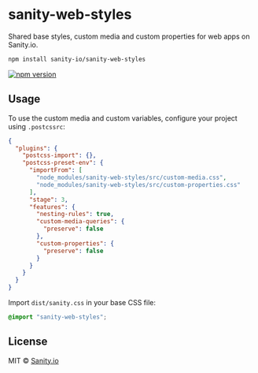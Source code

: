 # sanity-web-styles

Shared base styles, custom media and custom properties for web apps on Sanity.io.

```sh
npm install sanity-io/sanity-web-styles
```

[![npm version](https://img.shields.io/npm/v/sanity-web-styles.svg?style=flat-square)](https://www.npmjs.com/package/sanity-web-styles)

## Usage

To use the custom media and custom variables, configure your project using `.postcssrc`:

```json
{
  "plugins": {
    "postcss-import": {},
    "postcss-preset-env": {
      "importFrom": [
        "node_modules/sanity-web-styles/src/custom-media.css",
        "node_modules/sanity-web-styles/src/custom-properties.css"
      ],
      "stage": 3,
      "features": {
        "nesting-rules": true,
        "custom-media-queries": {
          "preserve": false
        },
        "custom-properties": {
          "preserve": false
        }
      }
    }
  }
}
```

Import `dist/sanity.css` in your base CSS file:

```css
@import "sanity-web-styles";
```

## License

MIT © [Sanity.io](https://www.sanity.io)
